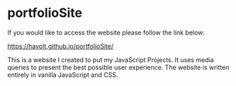 # portfolioSite

If you would like to access the website please follow the link below:

 https://havolt.github.io/portfolioSite/
 
 
This is a website I created to put my JavaScript Projects. It uses media queries to present the best possible user experience. The website is written entirely in vanilla JavaScript and CSS.
